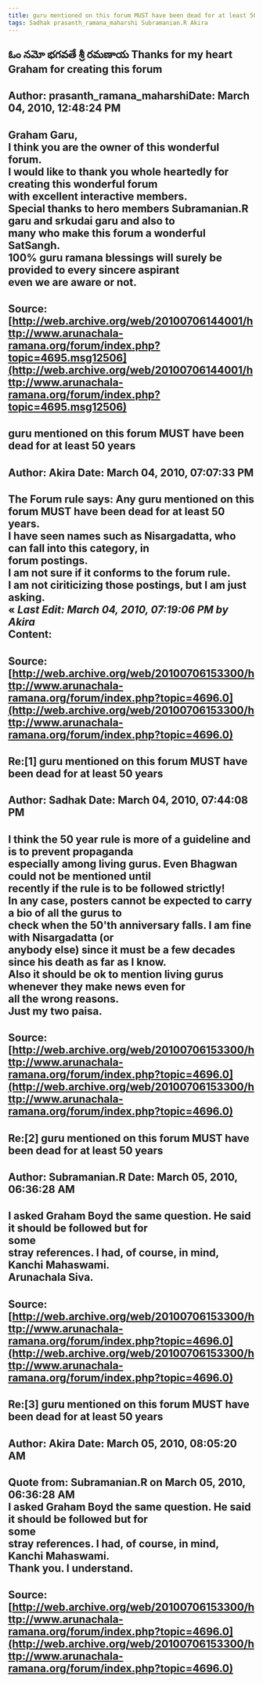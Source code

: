 ```yaml
--- 
title: guru mentioned on this forum MUST have been dead for at least 50 years   
tags: Sadhak prasanth_ramana_maharshi Subramanian.R Akira  
---  
```

## ఓం నమో భగవతే శ్రీ రమణాయ Thanks for my heart Graham for creating this forum  
Author: prasanth_ramana_maharshiDate: March 04, 2010, 12:48:24 PM  
---  
Graham Garu,   
I think you are the owner of this wonderful forum.   
I would like to thank you whole heartedly for creating this wonderful forum  
with excellent interactive members.   
Special thanks to hero members Subramanian.R garu and srkudai garu and also to  
many who make this forum a wonderful SatSangh.   
100% guru ramana blessings will surely be provided to every sincere aspirant  
even we are aware or not.
 ---  
Source:[http://web.archive.org/web/20100706144001/http://www.arunachala-ramana.org/forum/index.php?topic=4695.msg12506](http://web.archive.org/web/20100706144001/http://www.arunachala-ramana.org/forum/index.php?topic=4695.msg12506)   
---  

## guru mentioned on this forum MUST have been dead for at least 50 years  
Author: Akira               Date: March 04, 2010, 07:07:33 PM  
---  
The Forum rule says: Any guru mentioned on this forum MUST have been dead for at least 50 years.   
I have seen names such as Nisargadatta, who can fall into this category, in  
forum postings.   
I am not sure if it conforms to the forum rule.   
I am not ciriticizing those postings, but I am just asking.   
« _Last Edit: March 04, 2010, 07:19:06 PM by Akira_  
Content:
 ---  
Source:[http://web.archive.org/web/20100706153300/http://www.arunachala-ramana.org/forum/index.php?topic=4696.0](http://web.archive.org/web/20100706153300/http://www.arunachala-ramana.org/forum/index.php?topic=4696.0)   
---  

## Re:[1] guru mentioned on this forum MUST have been dead for at least 50 years  
Author: Sadhak              Date: March 04, 2010, 07:44:08 PM  
---  
I think the 50 year rule is more of a guideline and is to prevent propaganda  
especially among living gurus. Even Bhagwan could not be mentioned until  
recently if the rule is to be followed strictly!   
In any case, posters cannot be expected to carry a bio of all the gurus to  
check when the 50'th anniversary falls. I am fine with Nisargadatta (or  
anybody else) since it must be a few decades since his death as far as I know.  
Also it should be ok to mention living gurus whenever they make news even for  
all the wrong reasons.   
Just my two paisa.
 ---  
Source:[http://web.archive.org/web/20100706153300/http://www.arunachala-ramana.org/forum/index.php?topic=4696.0](http://web.archive.org/web/20100706153300/http://www.arunachala-ramana.org/forum/index.php?topic=4696.0)   
---  

## Re:[2] guru mentioned on this forum MUST have been dead for at least 50 years  
Author: Subramanian.R       Date: March 05, 2010, 06:36:28 AM  
---  
I asked Graham Boyd the same question. He said it should be followed but for  
some   
stray references. I had, of course, in mind, Kanchi Mahaswami.   
Arunachala Siva.
 ---  
Source:[http://web.archive.org/web/20100706153300/http://www.arunachala-ramana.org/forum/index.php?topic=4696.0](http://web.archive.org/web/20100706153300/http://www.arunachala-ramana.org/forum/index.php?topic=4696.0)   
---  

## Re:[3] guru mentioned on this forum MUST have been dead for at least 50 years  
Author: Akira               Date: March 05, 2010, 08:05:20 AM  
---  
Quote from: Subramanian.R on March 05, 2010, 06:36:28 AM  
I asked Graham Boyd the same question. He said it should be followed but for  
some   
stray references. I had, of course, in mind, Kanchi Mahaswami.   
Thank you. I understand.
 ---  
Source:[http://web.archive.org/web/20100706153300/http://www.arunachala-ramana.org/forum/index.php?topic=4696.0](http://web.archive.org/web/20100706153300/http://www.arunachala-ramana.org/forum/index.php?topic=4696.0)   
---  

